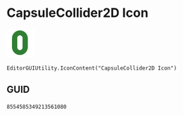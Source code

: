 # CapsuleCollider2D Icon
![](/img/CapsuleCollider2D%20Icon.png)

``` CSharp
EditorGUIUtility.IconContent("CapsuleCollider2D Icon")
```
## GUID
```
8554585349213561080
```
